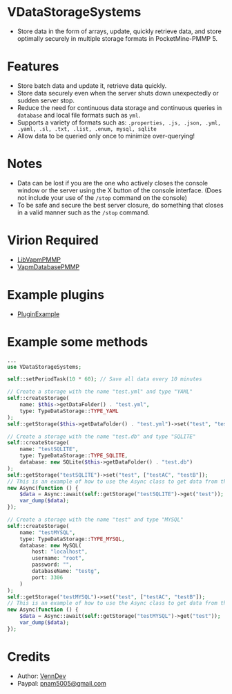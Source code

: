 # VDataStorageSystems
- Store data in the form of arrays, update, quickly retrieve data, and store optimally securely in multiple storage formats in PocketMine-PMMP 5.

# Features
- Store batch data and update it, retrieve data quickly.
- Store data securely even when the server shuts down unexpectedly or sudden server stop.
- Reduce the need for continuous data storage and continuous queries in `database` and local file formats such as `yml`.
- Supports a variety of formats such as: `.properties, .js, .json, .yml, .yaml, .sl, .txt, .list, .enum, mysql, sqlite`
- Allow data to be queried only once to minimize over-querying!

# Notes
- Data can be lost if you are the one who actively closes the console window or the server using the X button of the console interface. (Does not include your use of the `/stop` command on the console)
- To be safe and secure the best server closure, do something that closes in a valid manner such as the `/stop` command.

# Virion Required
- [LibVapmPMMP](https://github.com/VennDev/LibVapmPMMP)
- [VapmDatabasePMMP](https://github.com/VennDev/VapmDatabasePMMP)

# Example plugins
- [PluginExample](https://github.com/VennDev/TestVDataStorageSystems)

# Example some methods
```php
...
use VDataStorageSystems;

self::setPeriodTask(10 * 60); // Save all data every 10 minutes

// Create a storage with the name "test.yml" and type "YAML"
self::createStorage(
    name: $this->getDataFolder() . "test.yml",
    type: TypeDataStorage::TYPE_YAML
);
self::getStorage($this->getDataFolder() . "test.yml")->set("test", "test");

// Create a storage with the name "test.db" and type "SQLITE"
self::createStorage(
    name: "testSQLITE",
    type: TypeDataStorage::TYPE_SQLITE,
    database: new SQLite($this->getDataFolder() . "test.db")
);
self::getStorage("testSQLITE")->set("test", ["testAC", "testB"]);
// This is an example of how to use the Async class to get data from the database
new Async(function () {
    $data = Async::await(self::getStorage("testSQLITE")->get("test"));
    var_dump($data);
});

// Create a storage with the name "test" and type "MYSQL"
self::createStorage(
    name: "testMYSQL",
    type: TypeDataStorage::TYPE_MYSQL,
    database: new MySQL(
        host: "localhost",
        username: "root",
        password: "",
        databaseName: "testg",
        port: 3306
    )
);
self::getStorage("testMYSQL")->set("test", ["testAC", "testB"]);
// This is an example of how to use the Async class to get data from the database
new Async(function () {
    $data = Async::await(self::getStorage("testMYSQL")->get("test"));
    var_dump($data);
});
```

# Credits
- Author: [VennDev](https://github.com/VennDev)
- Paypal: pnam5005@gmail.com

